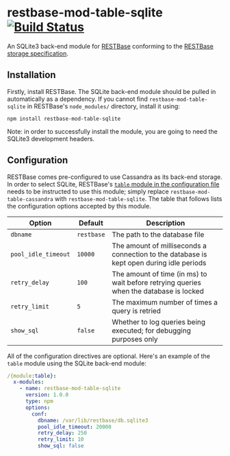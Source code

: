 # restbase-mod-table-sqlite [![Build Status](https://travis-ci.org/wikimedia/restbase-mod-table-sqlite.svg?branch=master)](https://travis-ci.org/wikimedia/restbase-mod-table-sqlite)

An SQLite3 back-end module for [RESTBase](https://github.com/wikimedia/restbase)
conforming to the [RESTBase storage
specification](https://github.com/wikimedia/restbase-mod-table-spec).

## Installation

Firstly, install RESTBase. The SQLite back-end module should be pulled in
automatically as a dependency. If you cannot find `restbase-mod-table-sqlite` in
RESTBase's `node_modules/` directory, install it using:

```
npm install restbase-mod-table-sqlite
```

Note: in order to successfully install the module, you are going to need the
SQLite3 development headers.

## Configuration

RESTBase comes pre-configured to use Cassandra as its back-end storage. In order
to select SQLite, RESTBase's [`table` module in the configuration
file](https://github.com/wikimedia/restbase/blob/58d0d733fcf1bd625a20cfcdf67b9cdce5e0ca13/config.example.yaml#L53)
needs to be instructed to use this module; simply replace
`restbase-mod-table-cassandra` with `restbase-mod-table-sqlite`. The table that
follows lists the configuration options accepted by this module.

Option | Default | Description
------ | ------- | -----------
`dbname` | `restbase` | The path to the database file
`pool_idle_timeout` | `10000` | The amount of milliseconds a connection to the database is kept open during idle periods
`retry_delay` | `100` | The amount of time (in ms) to wait before retrying queries when the database is locked
`retry_limit` | `5` | The maximum number of times a query is retried
`show_sql` | `false` | Whether to log queries being executed; for debugging purposes only

All of the configuration directives are optional. Here's an example of the
`table` module using the SQLite back-end module:

```yaml
/{module:table}:
  x-modules:
    - name: restbase-mod-table-sqlite
      version: 1.0.0
      type: npm
      options:
        conf:
          dbname: /var/lib/restbase/db.sqlite3
          pool_idle_timeout: 20000
          retry_delay: 250
          retry_limit: 10
          show_sql: false
```

